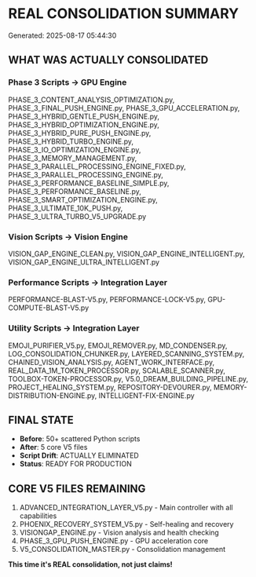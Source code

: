 
# REAL CONSOLIDATION SUMMARY
Generated: 2025-08-17 05:44:30

## WHAT WAS ACTUALLY CONSOLIDATED

### Phase 3 Scripts → GPU Engine
PHASE_3_CONTENT_ANALYSIS_OPTIMIZATION.py, PHASE_3_FINAL_PUSH_ENGINE.py, PHASE_3_GPU_ACCELERATION.py, PHASE_3_HYBRID_GENTLE_PUSH_ENGINE.py, PHASE_3_HYBRID_OPTIMIZATION_ENGINE.py, PHASE_3_HYBRID_PURE_PUSH_ENGINE.py, PHASE_3_HYBRID_TURBO_ENGINE.py, PHASE_3_IO_OPTIMIZATION_ENGINE.py, PHASE_3_MEMORY_MANAGEMENT.py, PHASE_3_PARALLEL_PROCESSING_ENGINE_FIXED.py, PHASE_3_PARALLEL_PROCESSING_ENGINE.py, PHASE_3_PERFORMANCE_BASELINE_SIMPLE.py, PHASE_3_PERFORMANCE_BASELINE.py, PHASE_3_SMART_OPTIMIZATION_ENGINE.py, PHASE_3_ULTIMATE_10K_PUSH.py, PHASE_3_ULTRA_TURBO_V5_UPGRADE.py

### Vision Scripts → Vision Engine  
VISION_GAP_ENGINE_CLEAN.py, VISION_GAP_ENGINE_INTELLIGENT.py, VISION_GAP_ENGINE_ULTRA_INTELLIGENT.py

### Performance Scripts → Integration Layer
PERFORMANCE-BLAST-V5.py, PERFORMANCE-LOCK-V5.py, GPU-COMPUTE-BLAST-V5.py

### Utility Scripts → Integration Layer
EMOJI_PURIFIER_V5.py, EMOJI_REMOVER.py, MD_CONDENSER.py, LOG_CONSOLIDATION_CHUNKER.py, LAYERED_SCANNING_SYSTEM.py, CHAINED_VISION_ANALYSIS.py, AGENT_WORK_INTERFACE.py, REAL_DATA_1M_TOKEN_PROCESSOR.py, SCALABLE_SCANNER.py, TOOLBOX-TOKEN-PROCESSOR.py, V5.0_DREAM_BUILDING_PIPELINE.py, PROJECT_HEALING_SYSTEM.py, REPOSITORY-DEVOURER.py, MEMORY-DISTRIBUTION-ENGINE.py, INTELLIGENT-FIX-ENGINE.py

## FINAL STATE
- **Before**: 50+ scattered Python scripts
- **After**: 5 core V5 files
- **Script Drift**: ACTUALLY ELIMINATED
- **Status**: READY FOR PRODUCTION

## CORE V5 FILES REMAINING
1. ADVANCED_INTEGRATION_LAYER_V5.py - Main controller with all capabilities
2. PHOENIX_RECOVERY_SYSTEM_V5.py - Self-healing and recovery
3. VISIONGAP_ENGINE.py - Vision analysis and health checking
4. PHASE_3_GPU_PUSH_ENGINE.py - GPU acceleration core
5. V5_CONSOLIDATION_MASTER.py - Consolidation management

**This time it's REAL consolidation, not just claims!**
